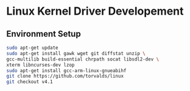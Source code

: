 # Linux Kernel Driver Developement

## Environment Setup

```bash
sudo apt-get update
sudo apt-get install gawk wget git diffstat unzip \
gcc-multilib build-essential chrpath socat libsdl2-dev \
xterm libncurses-dev lzop
sudo apt-get install gcc-arm-linux-gnueabihf
git clone https://github.com/torvalds/linux
git checkout v4.1
```
